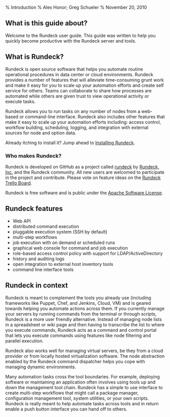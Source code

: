 % Introduction
% Alex Honor; Greg Schueler
% November 20, 2010

## What is this guide about?

Welcome to the Rundeck user guide. This guide was written to help
you quickly become productive with the Rundeck server and tools. 

## What is Rundeck?

Rundeck is open source software that helps you automate routine operational
procedures in data center or cloud environments. Rundeck provides a number 
of features that will alleviate time-consuming grunt work and make it easy for
you to scale up your automation efforts and create self service for others. 
Teams can collaborate to share how processes are automated while
others are given trust to view operational activity or execute tasks.

Rundeck allows you to run tasks on any number of nodes from a web-based 
or command-line interface. Rundeck also includes other features that make 
it easy to scale up your automation efforts including: access control, workflow 
building, scheduling, logging, and integration with external sources for node and 
option data.

Already itching to install it? Jump ahead to
[Installing Rundeck](getting-started.html#download-and-installation).


### Who makes Rundeck?

Rundeck is developed on GitHub as a project called
[rundeck](https://github.com/rundeck/rundeck)
by [Rundeck, Inc.](https://www.rundeck.com) and the Rundeck community.
All new users are welcomed to participate in the project and contribute.
Please vote on feature ideas on the [Rundeck Trello Board](https://trello.com/b/sn3g9nOr/rundeck-development).

Rundeck is free software and is public under the [Apache Software License].

[Apache Software License]: http://www.apache.org/licenses/LICENSE-2.0.html



## Rundeck features

* Web API
* distributed command execution
* pluggable execution system (SSH by default)
* multi-step workflows 
* job execution with on demand or scheduled runs
* graphical web console for command and job execution
* role-based access control policy with support for LDAP/ActiveDirectory
* history and auditing logs
* open integration to external host inventory tools
* command line interface tools


## Rundeck in context

Rundeck is meant to complement the tools you already use 
(including frameworks like Puppet, Chef, and Jenkins, Cloud, VM) and is geared
towards helping you automate actions across them. If you currently
manage your servers by running commands from the terminal or through
scripts, Rundeck is a more user friendly
alternative. Instead of managing node lists in a spreadsheet or wiki
page and then having to transcribe the list to where you execute commands,
Rundeck acts as a command and control portal that lets you execute
commands using features like node filtering and parallel execution.

Rundeck also works well for managing virtual servers, be they from a
cloud provider or from locally hosted virtualization software. The
node abstraction enabled by the Rundeck command dispatcher 
helps you cope with managing dynamic environments.

Many automation tasks cross the tool boundaries. For example,
deploying software or maintaining an application often involves
using tools up and down the management tool chain. Rundeck has a simple
to use interface to create multi-step workflows that might call a
package manager, configuration management tool, system utilities, or your
own scripts. Rundeck is really meant to help automate tasks across
tools and  in return enable a push button interface you can hand off to others.

